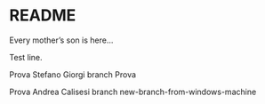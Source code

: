 ﻿README
======

Every mother’s son is here...

Test line.

Prova Stefano Giorgi branch Prova

Prova Andrea Calisesi branch new-branch-from-windows-machine

